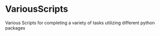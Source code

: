 # VariousScripts
Various Scripts for completing a variety of tasks utilizing different python packages
